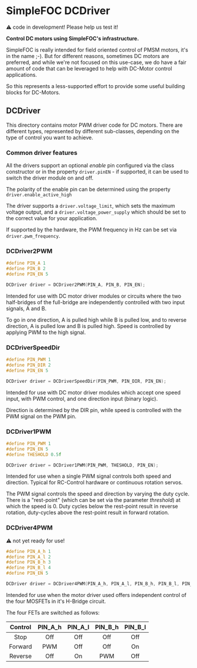 # SimpleFOC DCDriver


:warning: code in development! Please help us test it!


**Control DC motors using SimpleFOC's infrastructure.**

SimpleFOC is really intended for field oriented control of PMSM motors, it's in the name ;-). But for different reasons, sometimes DC motors are preferred, and while we're not focused on this use-case, we do have a fair amount of code that can be leveraged to help with DC-Motor control applications.

So this represents a less-supported effort to provide some useful building blocks for DC-Motors.

## DCDriver

This directory contains motor PWM driver code for DC motors. There are different types, represented by different sub-classes, depending on the type of control you want to achieve.

### Common driver features

All the drivers support an optional *enable* pin configured via the class constructor or in the property `driver.pinEN` - if supported, it can be used to switch the driver module on and off.

The polarity of the enable pin can be determined using the property `driver.enable_active_high`

The driver supports a `driver.voltage_limit`, which sets the maximum voltage output, and a `driver.voltage_power_supply` which should be set to the correct value for your application.

If supported by the hardware, the PWM frequency in Hz can be set via `driver.pwm_frequency`.


### DCDriver2PWM

```c++
#define PIN_A 1
#define PIN_B 2
#define PIN_EN 5

DCDriver driver = DCDriver2PWM(PIN_A, PIN_B, PIN_EN);
```

Intended for use with DC motor driver modules or circuits where the two half-bridges of the full-bridge are independently controlled with two input signals, A and B.

To go in one direction, A is pulled high while B is pulled low, and to reverse direction, A is pulled low and B is pulled high.
Speed is controlled by applying PWM to the high signal.

### DCDriverSpeedDir

```c++
#define PIN_PWM 1
#define PIN_DIR 2
#define PIN_EN 5

DCDriver driver = DCDriverSpeedDir(PIN_PWM, PIN_DIR, PIN_EN);
```

Intended for use with DC motor driver modules which accept one speed input, with PWM control, and one direction input (binary logic).

Direction is determined by the DIR pin, while speed is controlled with the PWM signal on the PWM pin.

### DCDriver1PWM

```c++
#define PIN_PWM 1
#define PIN_EN 5
#define THESHOLD 0.5f

DCDriver driver = DCDriver1PWM(PIN_PWM, THESHOLD, PIN_EN);
```

Intended for use when a single PWM signal controls both speed and direction. Typical for RC-Control hardware or continuous rotation servos.

The PWM signal controls the speed and direction by varying the duty cycle. There is a "rest-point" (which can be set via the parameter *threshold*) at which the speed is 0. Duty cycles below the rest-point result in reverse rotation, duty-cycles above the rest-point result in forward rotation.

### DCDriver4PWM

:warning: not yet ready for use!

```c++
#define PIN_A_h 1
#define PIN_A_l 2
#define PIN_B_h 3
#define PIN_B_l 4
#define PIN_EN 5

DCDriver driver = DCDriver4PWM(PIN_A_h, PIN_A_l, PIN_B_h, PIN_B_l, PIN_EN);
```

Intended for use when the motor driver used offers independent control of the four MOSFETs in it's H-Bridge circuit.

The four FETs are switched as follows:

| Control | PIN_A_h | PIN_A_l | PIN_B_h | PIN_B_l |
|:-------:|:-------:|:-------:|:-------:|:-------:|
| Stop    | Off | Off | Off | Off |
| Forward | PWM | Off | Off | On  |
| Reverse | Off | On  | PWM | Off |

